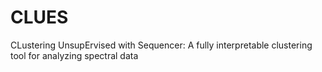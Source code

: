# CLUES
CLustering UnsupErvised with Sequencer: A fully interpretable clustering tool for analyzing spectral data 
